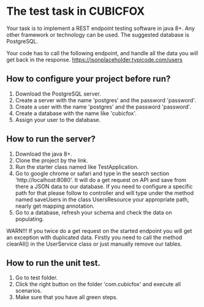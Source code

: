 # The test task in CUBICFOX #

Your task is to implement a REST endpoint testing software in java 8+. Any other framework or technology can be used. The suggested database is PostgreSQL.

Your code has to call the following endpoint, and handle all the data you will get back in the response.
https://jsonplaceholder.typicode.com/users

## How to configure your project before run? ##
1. Download the PostgreSQL server.
2. Create a server with the name 'postgres' and the password 'password'.
3. Create a user with the name 'postgres' and the password 'password'.
4. Create a database with the name like 'cubicfox'.
5. Assign your user to the database.

## How to run the server? ##
1. Download the java 8+.
2. Clone the project by the link.
3. Run the starter class named like TestApplication.
4. Go to google chrome or safari and type in the search section 'http://localhost:8080'.
It will do a get request on API and save from there a JSON data to our database.
If you need to configure a specific path for that please follow to controller and will type under the method named saveUsers in the class UsersResource your appropriate path, nearly get mapping annotation.
5. Go to a database, refresh your schema and check the data on populating.

WARN!!! If you twice do a get request on the started endpoint you will get an exception with duplicated data. Firstly you need to call the method clearAll() in the UserService class or just manually remove our tables.

## How to run the unit test. ##

1. Go to test folder.
2. Click the right button on the folder 'com.cubicfox' and execute all scenarios.
3. Make sure that you have all green steps.

